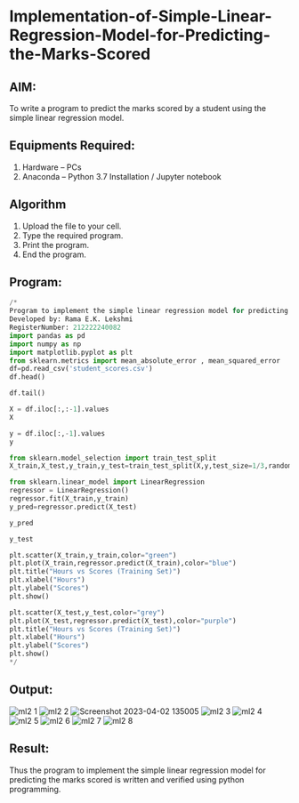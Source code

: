 # Implementation-of-Simple-Linear-Regression-Model-for-Predicting-the-Marks-Scored

## AIM:
To write a program to predict the marks scored by a student using the simple linear regression model.

## Equipments Required:
1. Hardware – PCs
2. Anaconda – Python 3.7 Installation / Jupyter notebook

## Algorithm
1. Upload the file to your cell.
2. Type the required program.
3. Print the program. 
4. End the program.

## Program:
```python
/*
Program to implement the simple linear regression model for predicting the marks scored.
Developed by: Rama E.K. Lekshmi
RegisterNumber: 212222240082
import pandas as pd
import numpy as np
import matplotlib.pyplot as plt
from sklearn.metrics import mean_absolute_error , mean_squared_error
df=pd.read_csv('student_scores.csv')
df.head()

df.tail()

X = df.iloc[:,:-1].values
X

y = df.iloc[:,-1].values
y

from sklearn.model_selection import train_test_split
X_train,X_test,y_train,y_test=train_test_split(X,y,test_size=1/3,random_state=0)

from sklearn.linear_model import LinearRegression
regressor = LinearRegression()
regressor.fit(X_train,y_train)
y_pred=regressor.predict(X_test)

y_pred

y_test

plt.scatter(X_train,y_train,color="green")
plt.plot(X_train,regressor.predict(X_train),color="blue")
plt.title("Hours vs Scores (Training Set)")
plt.xlabel("Hours")
plt.ylabel("Scores")
plt.show()

plt.scatter(X_test,y_test,color="grey")
plt.plot(X_test,regressor.predict(X_test),color="purple")
plt.title("Hours vs Scores (Training Set)")
plt.xlabel("Hours")
plt.ylabel("Scores")
plt.show()
*/
```

## Output:

![ml2 1](https://user-images.githubusercontent.com/118541549/229340935-a2ebcc8f-0520-4819-b175-4d7df1a5cbe2.png)
![ml2 2](https://user-images.githubusercontent.com/118541549/229340941-bbe479c1-1cfc-40f2-aca4-aa5690ad82ce.png)
![Screenshot 2023-04-02 135005](https://user-images.githubusercontent.com/118541549/229341137-bc6a2858-e5d8-49ed-85eb-8520dd7767dd.png)
![ml2 3](https://user-images.githubusercontent.com/118541549/229340950-d8a9ccf2-3ecc-470f-8a82-e0deed1b9a62.png)
![ml2 4](https://user-images.githubusercontent.com/118541549/229340951-cf9e78cd-8b9c-47c0-ace7-076da23dd078.png)
![ml2 5](https://user-images.githubusercontent.com/118541549/229340953-26bf19f8-8d5c-4fe0-9b4f-71a64704fe2e.png)
![ml2 6](https://user-images.githubusercontent.com/118541549/229340985-d230d8f8-2d2a-4b17-a9ff-3c01d6d159b6.png)
![ml2 7](https://user-images.githubusercontent.com/118541549/229340990-c3a9efc8-f1a6-4f0f-86f9-0abb47663efd.png)
![ml2 8](https://user-images.githubusercontent.com/118541549/229340995-caefa0bd-c622-439a-a9ae-e588092fb398.png)



## Result:
Thus the program to implement the simple linear regression model for predicting the marks scored is written and verified using python programming.
